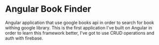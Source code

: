 # Angular Book Finder

Angular application that use google books api in order to search for book withing google library.
This is the first application I've built on Angular in order to learn this framework better, I've got to use CRUD operations and auth with firebase.
